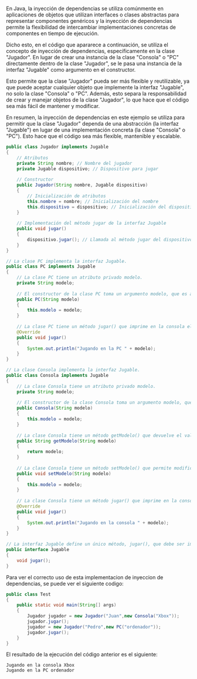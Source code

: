 En Java, la inyección de dependencias se utiliza comúnmente en aplicaciones de objetos que utilizan interfaces o clases abstractas para representar componentes genéricos y la inyección de dependencias permite la flexibilidad de intercambiar implementaciones concretas de componentes en tiempo de ejecución.

Dicho esto, en el código que apararece a continuación, se utiliza el concepto de inyección de dependencias, específicamente en la clase "Jugador". En lugar de crear una instancia de la clase "Consola" o "PC" directamente dentro de la clase "Jugador", se le pasa una instancia de la interfaz "Jugable" como argumento en el constructor.

Esto permite que la clase "Jugador" pueda ser más flexible y reutilizable, ya que puede aceptar cualquier objeto que implemente la interfaz "Jugable", no solo la clase "Consola" o "PC". Además, esto separa la responsabilidad de crear y manejar objetos de la clase "Jugador", lo que hace que el código sea más fácil de mantener y modificar.

En resumen, la inyección de dependencias en este ejemplo se utiliza para permitir que la clase "Jugador" dependa de una abstracción (la interfaz "Jugable") en lugar de una implementación concreta (la clase "Consola" o "PC"). Esto hace que el código sea más flexible, mantenible y escalable.
```java
public class Jugador implements Jugable
{
    // Atributos
    private String nombre; // Nombre del jugador
    private Jugable dispositivo; // Dispositivo para jugar
    
    // Constructor
    public Jugador(String nombre, Jugable dispositivo)
    {
        // Inicialización de atributos
        this.nombre = nombre; // Inicialización del nombre
        this.dispositivo = dispositivo; // Inicialización del dispositivo
    }
    
    // Implementación del método jugar de la interfaz Jugable
    public void jugar()
    {
        dispositivo.jugar(); // Llamada al método jugar del dispositivo
    }
}
```


```java
// La clase PC implementa la interfaz Jugable.
public class PC implements Jugable
{
    // La clase PC tiene un atributo privado modelo.
    private String modelo;
    
    // El constructor de la clase PC toma un argumento modelo, que es asignado al atributo correspondiente de la instancia de PC.
    public PC(String modelo)
    {
        this.modelo = modelo;
    }    
    
    // La clase PC tiene un método jugar() que imprime en la consola el mensaje "Jugando en la PC" seguido del valor del atributo modelo.
    @Override
    public void jugar()
    {
        System.out.println("Jugando en la PC " + modelo);
    }
}
```

```java	
// La clase Consola implementa la interfaz Jugable.
public class Consola implements Jugable
{
    // La clase Consola tiene un atributo privado modelo.
    private String modelo;
    
    // El constructor de la clase Consola toma un argumento modelo, que es asignado al atributo correspondiente de la instancia de Consola.
    public Consola(String modelo)
    {
        this.modelo = modelo;
    }
    
    // La clase Consola tiene un método getModelo() que devuelve el valor del atributo modelo.
    public String getModelo(String modelo)
    {
        return modelo;
    }
    
    // La clase Consola tiene un método setModelo() que permite modificar el valor del atributo modelo.
    public void setModelo(String modelo)
    {
        this.modelo = modelo;
    }
    
    // La clase Consola tiene un método jugar() que imprime en la consola el mensaje "Jugando en la consola" seguido del valor del atributo modelo.
    @Override
    public void jugar()
    {
        System.out.println("Jugando en la consola " + modelo);
    }  
}
```

```java
// La interfaz Jugable define un único método, jugar(), que debe ser implementado por cualquier clase que la implemente.
public interface Jugable 
{
    void jugar();    
}
```
Para ver el correcto uso de esta implementacion de inyeccion de dependencias, se puede ver el siguiente codigo:
```java
public class Test 
{
    public static void main(String[] args)
    {
        Jugador jugador = new Jugador("Juan",new Consola("Xbox"));
        jugador.jugar();
        jugador = new Jugador("Pedro",new PC("ordenador"));
        jugador.jugar();
    }    
}
```
El resultado de la ejecución del código anterior es el siguiente:
```
Jugando en la consola Xbox
Jugando en la PC ordenador